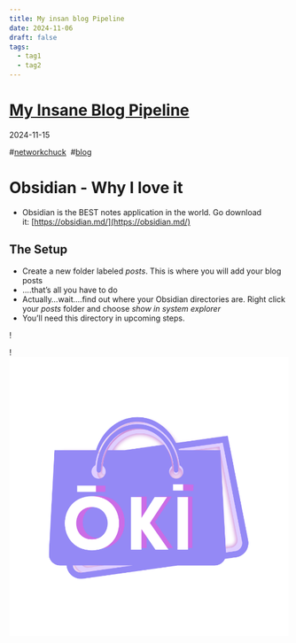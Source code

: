 ```yaml
---
title: My insan blog Pipeline
date: 2024-11-06
draft: false
tags:
  - tag1
  - tag2
---
```


# [My Insane Blog Pipeline](https://blog.networkchuck.com/posts/my-insane-blog-pipeline/)

2024-11-15

#[networkchuck](https://blog.networkchuck.com/tags/networkchuck/)  #[blog](https://blog.networkchuck.com/tags/blog/) 

# Obsidian - Why I love it[](https://blog.networkchuck.com/posts/my-insane-blog-pipeline/#obsidian---why-i-love-it)

- Obsidian is the BEST notes application in the world. Go download it: [https://obsidian.md/](https://obsidian.md/)

## The Setup[](https://blog.networkchuck.com/posts/my-insane-blog-pipeline/#the-setup)

- Create a new folder labeled _posts_. This is where you will add your blog posts
- ….that’s all you have to do
- Actually…wait….find out where your Obsidian directories are. Right click your _posts_ folder and choose _show in system explorer_
- You’ll need this directory in upcoming steps.

!

!![Image Description](/images/OkiAI2%201.png)